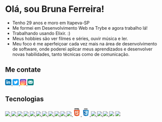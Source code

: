# Olá, sou Bruna Ferreira!

<section>
  <ul align="left" dir="auto">
    <li>Tenho 29 anos e moro em Itapeva-SP</li>
    <li>Me formei em Desenvolvimento Web na Trybe e agora trabalho lá!</li>
    <li>Trabalhando usando Elixir. :) </li>
    <li>Meus hobbies são ver filmes e séries, ouvir música e ler.</li>
    <li>Meu foco é me aperfeiçoar cada vez mais na área de desenvolvimento de software, onde poderei aplicar meus aprendizados e desenvolver novas habilidades, tanto técnicas como de comunicação.</li>
  </ul>
  </section>
  
 
## Me contate

<span>
    <a href="https://www.linkedin.com/in/bruna-ferreira-138639196/" rel="nofollow">
      <img src="https://raw.githubusercontent.com/edent/SuperTinyIcons/bed6907f8e4f5cb5bb21299b9070f4d7c51098c0/images/svg/linkedin.svg" width="4%" style="max-width: 100%;">
    </a>
</span>
<span>
    <a href="https://twitter.com/BrunnaEngland" rel="nofollow">
      <img src="https://raw.githubusercontent.com/edent/SuperTinyIcons/bed6907f8e4f5cb5bb21299b9070f4d7c51098c0/images/svg/twitter.svg" width="4%" style="max-width: 100%;">
    </a>
</span>
<span>
    <a href="https://www.instagram.com/brunna.england/" rel="nofollow">
      <img src="https://raw.githubusercontent.com/edent/SuperTinyIcons/bed6907f8e4f5cb5bb21299b9070f4d7c51098c0/images/svg/instagram.svg" width="4%" style="max-width: 100%;">
      </a>
</span>
<span>
    <a href="mailto:brunamfguimaraes@gmail.com?subject=Contato%20realizado%20pelo%20github">
      <img src="https://raw.githubusercontent.com/edent/SuperTinyIcons/bed6907f8e4f5cb5bb21299b9070f4d7c51098c0/images/svg/email.svg" width="4%" style="max-width: 100%;">
      </a>
</span>

## Tecnologias

   <a href="https://elixir-lang.org/" rel="nofollow"> 
      <img      src="https://camo.githubusercontent.com/72c27477f91493365e44b44306740892911721464f3f25d5b706c5deab24bfc2/68747470733a2f2f75706c6f61642e77696b696d656469612e6f72672f77696b6970656469612f636f6d6d6f6e732f7468756d622f392f39392f556e6f6666696369616c5f4a6176615363726970745f6c6f676f5f322e7376672f34383070782d556e6f6666696369616c5f4a6176615363726970745f6c6f676f5f322e7376672e706e67" width="4.5%" data-canonical-src="https://upload.wikimedia.org/wikipedia/commons/9/92/Official_Elixir_logo.png" style="max-width: 100%;">
   </a>

   <a href="https://developer.mozilla.org/pt-BR/docs/Web/JavaScript" rel="nofollow"> 
      <img src="https://camo.githubusercontent.com/72c27477f91493365e44b44306740892911721464f3f25d5b706c5deab24bfc2/68747470733a2f2f75706c6f61642e77696b696d656469612e6f72672f77696b6970656469612f636f6d6d6f6e732f7468756d622f392f39392f556e6f6666696369616c5f4a6176615363726970745f6c6f676f5f322e7376672f34383070782d556e6f6666696369616c5f4a6176615363726970745f6c6f676f5f322e7376672e706e67" width="4.5%" data-canonical-src="https://upload.wikimedia.org/wikipedia/commons/thumb/9/99/Unofficial_JavaScript_logo_2.svg/480px-Unofficial_JavaScript_logo_2.svg.png" style="max-width: 100%;">
   </a>
    <a href="https://nodejs.org/en/" rel="nofollow"> 
      <img src="https://camo.githubusercontent.com/504566ae19e95159a38902450416c3d4581bdbbbdc7e42254434f9943d075120/68747470733a2f2f65372e706e676567672e636f6d2f706e67696d616765732f3330312f3137312f706e672d636c69706172742d6e6f64652d6a732d6a6176617363726970742d736f6674776172652d646576656c6f7065722d636f6d70757465722d69636f6e732d616e67756c61726a732d6f74686572732d6d697363656c6c616e656f75732d746578742d7468756d626e61696c2e706e67" width="4.5%" data-canonical-src="https://e7.pngegg.com/pngimages/301/171/png-clipart-node-js-javascript-software-developer-computer-icons-angularjs-others-miscellaneous-text-thumbnail.png" style="max-width: 100%;">
   </a>
   <a href="https://pt-br.reactjs.org/" rel="nofollow"> 
      <img src="https://camo.githubusercontent.com/df308f8954edd5c776e0f8a6317c1b29fd938e4a1770dd8ae6f9c3ac9a116e79/68747470733a2f2f75706c6f61642e77696b696d656469612e6f72672f77696b6970656469612f636f6d6d6f6e732f7468756d622f612f61372f52656163742d69636f6e2e7376672f3132383070782d52656163742d69636f6e2e7376672e706e67" width="6%" data-canonical-src="https://upload.wikimedia.org/wikipedia/commons/thumb/a/a7/React-icon.svg/1280px-React-icon.svg.png" style="max-width: 100%;">
   </a>
 <a href="https://redux.js.org/" rel="nofollow"> 
   <img src="https://camo.githubusercontent.com/9f3994df6aed26c9fa1aaae951a41d5f330b4882fa1ff463ffd06a97b065703f/68747470733a2f2f72656475782e6a732e6f72672f696d672f72656475782d6c6f676f2d6c616e6473636170652e706e67" width="9%" data-canonical-src="https://redux.js.org/img/redux-logo-landscape.png" style="max-width: 100%;">
 </a>
    <a href="https://expressjs.com/" rel="nofollow"> 
      <img src="https://camo.githubusercontent.com/fad67ff58b4ce7e68b96e7b8a61e5d3f09a4ec8eedb780cde50853c2d1786463/68747470733a2f2f657870726573736a732e636f6d2f696d616765732f657870726573732d66616365626f6f6b2d73686172652e706e67" width="12.5%" data-canonical-src="https://expressjs.com/images/express-facebook-share.png" style="max-width: 100%;">
   </a>

   <a href="https://pt-br.reactjs.org/docs/hooks-intro.html" rel="nofollow"> 
      <img src="https://camo.githubusercontent.com/f99dd236abc004625954a565d2ff35376f6c4f1bba04001b2e52a41c6422c81e/68747470733a2f2f6d69726f2e6d656469756d2e636f6d2f6d61782f3939322f312a764e78526f49764741495875417244615352596a4c772e706e67" width="10%" data-canonical-src="https://miro.medium.com/max/992/1*vNxRoIvGAIXuArDaSRYjLw.png" style="max-width: 100%;">
   </a>
   <a href="https://www.mongodb.com/pt-br" rel="nofollow"> 
      <img src="https://camo.githubusercontent.com/03cb3c7034c2a3f744fc989e75bb8c4d0d5c0b3f0b6df25e36cca1c9a91ad23b/68747470733a2f2f313030306c6f676f732e6e65742f77702d636f6e74656e742f75706c6f6164732f323032302f30382f4d6f6e676f44422d4c6f676f2e706e67" width="9%" data-canonical-src="https://1000logos.net/wp-content/uploads/2020/08/MongoDB-Logo.png" style="max-width: 100%;">
   </a>
   <a href="https://www.mysql.com/" rel="nofollow"> 
      <img src="https://camo.githubusercontent.com/dcd50e292abf57b05c8f6e967f3b801bad48a139315df7354d7d308da5e44f94/68747470733a2f2f746f70706e672e636f6d2f75706c6f6164732f707265766965772f6d7973716c2d6c6f676f2d766563746f722d667265652d646f776e6c6f61642d3131353733393334313036766d7679736b316f76772e706e67" width="4%" data-canonical-src="https://toppng.com/uploads/preview/mysql-logo-vector-free-download-11573934106vmvysk1ovw.png" style="max-width: 100%;">
   </a>
 <a href="https://jestjs.io/" rel="nofollow"> 
      <img src="https://camo.githubusercontent.com/2626a14327f0bbe015d04436efe1ce471302cdab8e8be70d2ea95ee62639a85d/68747470733a2f2f7365656b6c6f676f2e636f6d2f696d616765732f4a2f6a6573742d6c6f676f2d463939303145424246372d7365656b6c6f676f2e636f6d2e706e67" width="4%" data-canonical-src="https://seeklogo.com/images/J/jest-logo-F9901EBBF7-seeklogo.com.png" style="max-width: 100%;">
   </a>
   <a href="https://testing-library.com/docs/react-testing-library/intro" rel="nofollow"> 
      <img src="https://camo.githubusercontent.com/2b16c9129eae8a67b9f8ad00bd2747fc6b5c2834ecf0c46315844bdbad6bb7c4/68747470733a2f2f736d6172746765726d7a2e636f6d2f7374617469632f6d656469612f72656163742d74657374696e672d6c6962726172792e37393339356663352e706e67" width="5%" data-canonical-src="https://smartgermz.com/static/media/react-testing-library.79395fc5.png" style="max-width: 100%;">
   </a>
   <a href="https://developer.mozilla.org/pt-BR/docs/Web/HTML" rel="nofollow"> 
      <img src="https://raw.githubusercontent.com/github/explore/80688e429a7d4ef2fca1e82350fe8e3517d3494d/topics/html/html.png" width="5%" style="max-width: 100%;">
   </a>
   <a href="https://developer.mozilla.org/pt-BR/docs/Web/CSS" rel="nofollow"> 
      <img src="https://raw.githubusercontent.com/github/explore/80688e429a7d4ef2fca1e82350fe8e3517d3494d/topics/css/css.png" width="5%" style="max-width: 100%;">
   </a>
   <a href="https://git-scm.com/" rel="nofollow"> 
      <img src="https://camo.githubusercontent.com/b8ee9fd2e9b26a7265ece6dbc6f5c7449928b84f45a08fe5852d6a8dfd915fb3/68747470733a2f2f6769742d73636d2e636f6d2f696d616765732f6c6f676f732f646f776e6c6f6164732f4769742d49636f6e2d31373838432e706e67" width="5%" data-canonical-src="https://git-scm.com/images/logos/downloads/Git-Icon-1788C.png" style="max-width: 100%;">
   </a>
   <a href="https://getbootstrap.com/" rel="nofollow"> 
      <img src="https://camo.githubusercontent.com/ea6a69b5b4a2b84437463a530a8f528145a8104c27ccca04af384a59350383e9/68747470733a2f2f75706c6f61642e77696b696d656469612e6f72672f77696b6970656469612f636f6d6d6f6e732f7468756d622f622f62322f426f6f7473747261705f6c6f676f2e7376672f3235363070782d426f6f7473747261705f6c6f676f2e7376672e706e67" width="5%" data-canonical-src="https://upload.wikimedia.org/wikipedia/commons/thumb/b/b2/Bootstrap_logo.svg/2560px-Bootstrap_logo.svg.png" style="max-width: 100%;">
   </a>
   <a href="https://reactrouter.com/" rel="nofollow"> 
      <img src="https://camo.githubusercontent.com/e71305aefee9d9ed7eaee86ef502980226ee843f73567ffa27a380537613adbf/68747470733a2f2f626c6f672e6b6172656e79696e672e636f6d2f7374617469632f62313766326230343930363839373937343161373935383832353061643863622f6e61762d6261722d776974682d646f742e706e67" width="9%" data-canonical-src="https://blog.karenying.com/static/b17f2b049068979741a79588250ad8cb/nav-bar-with-dot.png" style="max-width: 100%;">
   </a>
 </div>
 <img src="https://github-readme-stats.vercel.app/api?username=brunamfguimaraes&show_icons=true&theme=dracula&include_all_commits=true&count_private=true" rel="nofollow">
   <img src="https://github-readme-stats.vercel.app/api/top-langs/?username=brunamfguimaraes&layout=compact&langs_count=7&theme=dracula" rel="nofollow"> 
